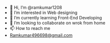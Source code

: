 - 👋 Hi, I’m @ramkumar1208
- 👀 I’m interested in Web designing
- 🌱 I’m currently learning Front-End Developing
- 💞️ I’m looking to collaborate on wrok from home 
- 📫 How to reach me 
- Ramkumar496698@gmail.com

<!---
ramkumar1208/ramkumar1208 is a ✨ special ✨ repository because its `README.md` (this file) appears on your GitHub profile.
You can click the Preview link to take a look at your changes.
--->
